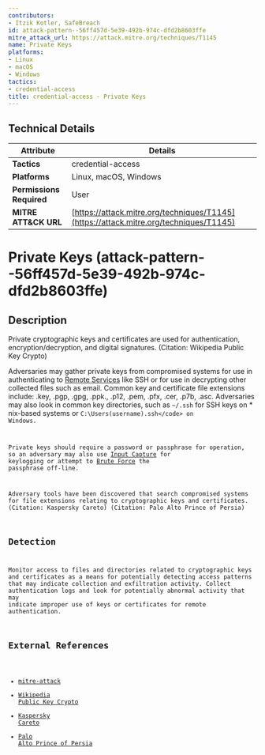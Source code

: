 ```yaml
---
contributors:
- Itzik Kotler, SafeBreach
id: attack-pattern--56ff457d-5e39-492b-974c-dfd2b8603ffe
mitre_attack_url: https://attack.mitre.org/techniques/T1145
name: Private Keys
platforms:
- Linux
- macOS
- Windows
tactics:
- credential-access
title: credential-access - Private Keys
---
```


## Technical Details

| Attribute | Details |
|-----------|----------|
| **Tactics** | credential-access |
| **Platforms** | Linux, macOS, Windows |
| **Permissions Required** | User |
| **MITRE ATT&CK URL** | [https://attack.mitre.org/techniques/T1145](https://attack.mitre.org/techniques/T1145) |

# Private Keys (attack-pattern--56ff457d-5e39-492b-974c-dfd2b8603ffe)

## Description
Private cryptographic keys and certificates are used for authentication, encryption/decryption, and digital signatures. (Citation: Wikipedia Public Key Crypto)

Adversaries may gather private keys from compromised systems for use in authenticating to [Remote Services](https://attack.mitre.org/techniques/T1021) like SSH or for use in decrypting other collected files such as email. Common key and certificate file extensions include: .key, .pgp, .gpg, .ppk., .p12, .pem, .pfx, .cer, .p7b, .asc. Adversaries may also look in common key directories, such as <code>~/.ssh</code> for SSH keys on * nix-based systems or <code>C:\Users\(username)\.ssh\</code> on Windows.

Private keys should require a password or passphrase for operation, so an adversary may also use [Input Capture](https://attack.mitre.org/techniques/T1056) for keylogging or attempt to [Brute Force](https://attack.mitre.org/techniques/T1110) the passphrase off-line.

Adversary tools have been discovered that search compromised systems for file extensions relating to cryptographic keys and certificates. (Citation: Kaspersky Careto) (Citation: Palo Alto Prince of Persia)

## Detection
Monitor access to files and directories related to cryptographic keys and certificates as a means for potentially detecting access patterns that may indicate collection and exfiltration activity. Collect authentication logs and look for potentially abnormal activity that may indicate improper use of keys or certificates for remote authentication.

## External References
- [mitre-attack](https://attack.mitre.org/techniques/T1145)
- [Wikipedia Public Key Crypto](https://en.wikipedia.org/wiki/Public-key_cryptography)
- [Kaspersky Careto](https://kasperskycontenthub.com/wp-content/uploads/sites/43/vlpdfs/unveilingthemask_v1.0.pdf)
- [Palo Alto Prince of Persia](https://researchcenter.paloaltonetworks.com/2016/06/unit42-prince-of-persia-game-over/)
